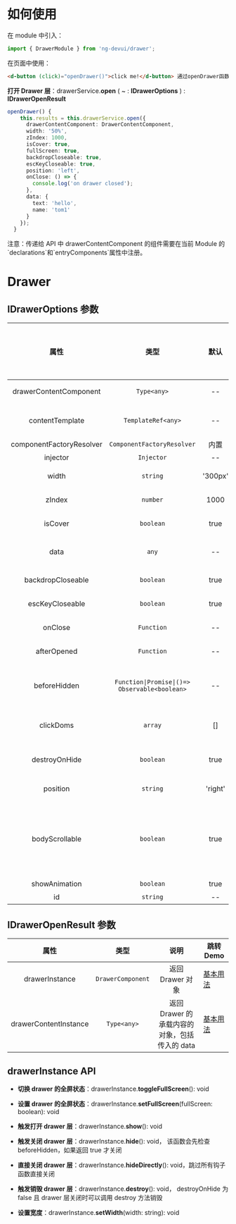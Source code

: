 # 如何使用

在 module 中引入：

```ts
import { DrawerModule } from 'ng-devui/drawer';
```

在页面中使用：

```html
<d-button (click)="openDrawer()">click me!</d-button> 通过openDrawer函数中调用drawerService.open()打开抽屉板
```

**打开 Drawer 层**：drawerService.**open** ( ~ : **IDrawerOptions** ) : **IDrawerOpenResult**

```ts
openDrawer() {
    this.results = this.drawerService.open({
      drawerContentComponent: DrawerContentComponent,
      width: '50%',
      zIndex: 1000,
      isCover: true,
      fullScreen: true,
      backdropCloseable: true,
      escKeyCloseable: true,
      position: 'left',
      onClose: () => {
        console.log('on drawer closed');
      },
      data: {
        text: 'hello',
        name: 'tom1'
      }
    });
  }
```

注意：传递给 API 中 drawerContentComponent 的组件需要在当前 Module 的\`declarations\`和\`entryComponents\`属性中注册。

# Drawer

## IDrawerOptions 参数

|           属性           |                     类型                      |  默认   |                                                                               说明                                                                                | 跳转 Demo                                         |全局配置项|
| :----------------: | :----------------------: | :-------------------------------------------: | :-----: | :---------------------------------------------------------------------------------------------------------------------------------------------------------------: | ------------------------------------------------- |
|  drawerContentComponent  |                  `Type<any>`                  |   --    |                                                                 可选，传入自定义的 component                                                                  | [基本用法](demo#basic-usage)                      |
|     contentTemplate      |       `TemplateRef<any>`        |    --    | 可选，自定义模板，与drawerContentComponent不兼容        | [自定义模板](demo#template) |
| componentFactoryResolver |          `ComponentFactoryResolver`           |  内置   |                                                                       可选，一般不需要设置                                                                        |
|         injector         |                  `Injector`                   |   --    |                                                                       可选，一般不需要设置                                                                        |
|          width           |                   `string`                    | '300px' |                                                                     可选，设置 drawer 的宽度                                                                      | [基本用法](demo#basic-usage)                      |
|          zIndex          |                   `number`                    |  1000   |                                                                  可选，设置 drawer 的 z-index 值                                                                  | [基本用法](demo#basic-usage)                      |
|         isCover          |                   `boolean`                   |  true   |                                                                        可选，是否有遮罩层                                                                         | [基本用法](demo#basic-usage)                      |
|           data           |                     `any`                     |   --    |                                                       可选，可以传入任意对象给 drawerContentComponent 使用                                                        | [基本用法](demo#basic-usage)                      |
|    backdropCloseable     |                   `boolean`                   |  true   |                                                            可选，设置可否通过点击背景来关闭 drawer 层                                                             | [基本用法](demo#basic-usage)                      |
|     escKeyCloseable      |                   `boolean`                   |  true   |                                                            可选，设置可否通过 esc 按键来关闭 drawer 层                                                            | [基本用法](demo#basic-usage)                      |
|         onClose          |                  `Function`                   |   --    |                                                                    可选，关闭 drawer 时候调用                                                                     | [基本用法](demo#basic-usage)                      |
|       afterOpened        |                  `Function`                   |   --    |                                                                   可选，打开 drawer 后时候调用                                                                   |
|       beforeHidden       | `Function\|Promise\|()=> Observable<boolean>` |   --    |                                          可选, 关闭 drawer 前调用，返回 boolean 类型，返回 false 可以阻止关闭 drawer 层                                           | [基本用法](demo#basic-usage)                      |
|        clickDoms         |                    `array`                    |   []    |                                                       可选，isCover 为 false 的情况下，点击 Dom 关闭侧滑栏                                                        | [关闭后不销毁](demo#do-not-destroy-after-closing) |
|      destroyOnHide       |                   `boolean`                   |  true   |                                                      可选，关闭 drawer 时是否销毁 DrawerComponent，默认销毁                                                       | [关闭后不销毁](demo#do-not-destroy-after-closing) |
|         position         |                   `string`                    | 'right' |                                                             可选，抽屉板出现的位置，'left'或者'right'                                                             | [基本用法](demo#basic-usage)                      |
|      bodyScrollable      |                   `boolean`                   |  true   | 可选，drawer 打开后，body 是否可滚动，默认为可滚动,false 时隐藏滚动,隐藏滚动条可能会产生抖动，可以通过设置外层 fixed 来同时避免滚动与抖动,可参考 modal 的解决方案 | [解决抖动滚动问题](demo#template-fixed)           |
|      showAnimation      |                   `boolean`                   |  true   | 可选，是否开启动效 |
| id | `string` | -- | 可选，窗口的id |

## IDrawerOpenResult 参数

|         属性          |       类型        |                     说明                      | 跳转 Demo                    |
| :-------------------: | :---------------: | :-------------------------------------------: | ---------------------------- |
|    drawerInstance     | `DrawerComponent` |               返回 Drawer 对象                | [基本用法](demo#basic-usage) |
| drawerContentInstance |    `Type<any>`    | 返回 Drawer 的承载内容的对象，包括传入的 data | [基本用法](demo#basic-usage) |

## drawerInstance API

- **切换 drawer 的全屏状态**：drawerInstance.**toggleFullScreen**(): void

- **设置 drawer 的全屏状态**：drawerInstance.**setFullScreen**(fullScreen: boolean): void

- **触发打开 drawer 层**：drawerInstance.**show**(): void

- **触发关闭 drawer 层**：drawerInstance.**hide**(): void， 该函数会先检查 beforeHidden，如果返回 true 才关闭

- **直接关闭 drawer 层**：drawerInstance.**hideDirectly**(): void，跳过所有钩子函数直接关闭

- **触发销毁 drawer 层**：drawerInstance.**destroy**(): void， destroyOnHide 为 false 且 drawer 层关闭时可以调用 destroy 方法销毁
- **设置宽度**：drawerInstance.**setWidth**(width: string): void
